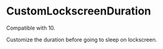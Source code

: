 # CustomLockscreenDuration
Compatible with 10.

Customize the duration before going to sleep on lockscreen.
